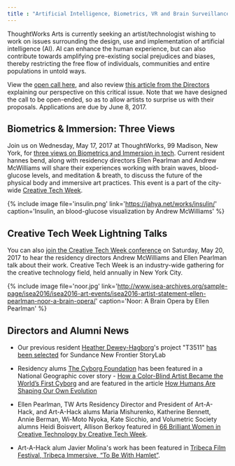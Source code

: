 ```yaml
---
title : "Artificial Intelligence, Biometrics, VR and Brain Surveillance"
---
```


ThoughtWorks Arts is currently seeking an artist/technologist wishing to work on issues surrounding the design, use and implementation of artificial intelligence (AI). AI can enhance the human experience, but can also contribute towards amplifying pre-existing social prejudices and biases, thereby restricting the free flow of individuals, communities and entire populations in untold ways.

View the [open call here](https://thoughtworksarts.io/open-call/2017-implications-of-ai/), and also review [this article from the Directors](https://thoughtworksarts.io/blog/why-we-are-investigating-biases-artificial-intelligence/) explaining our perspective on this critical issue. Note that we have designed the call to be open-ended, so as to allow artists to surprise us with their proposals. Applications are due by June 8, 2017.

<!--excerpt-ends-->

## Biometrics & Immersion: Three Views

Join us on Wednesday, May 17, 2017 at ThoughtWorks, 99 Madison, New York, for [three views on Biometrics and Immersion in tech](https://www.meetup.com/volumetric/events/239639066/). Current resident hannes bend, along with residency directors Ellen Pearlman and Andrew McWilliams will share their experiences working with brain waves, blood-glucose levels, and meditation & breath, to discuss the future of the physical body and immersive art practices. This event is a part of the city-wide [Creative Tech Week](http://creativetechweek.nyc/).

{% include image file='insulin.png'
   link='https://jahya.net/works/insulin/'
   caption='Insulin, an blood-glucose visualization by Andrew McWilliams' %}

## Creative Tech Week Lightning Talks

You can also [join the Creative Tech Week conference](http://creativetechweek.nyc/sessions/afternoon-lightning-talks/) on Saturday, May 20, 2017 to hear the residency directors Andrew McWilliams and Ellen Pearlman talk about their work. Creative Tech Week is an industry-wide gathering for the creative technology field, held annually in New York City.

{% include image file='noor.jpg'
   link='http://www.isea-archives.org/sample-page/isea2016/isea2016-art-events/isea2016-artist-statement-ellen-pearlman-noor-a-brain-opera/'
   caption='Noor: A Brain Opera by Ellen Pearlman' %}

## Directors and Alumni News

*   Our previous resident [Heather Dewey-Hagborg](https://thoughtworksarts.io/bio/heather-dewey-hagborg/)'s project "T3511" [has been selected](http://www.sundance.org/blogs/news/2017-sundance-new-frontier-story-lab-projects) for Sundance New Frontier StoryLab  

*   Residency alums [The Cyborg Foundation](https://thoughtworksarts.io/bio/cyborg-foundation/) has been featured in a National Geographic cover story - [How a Color-Blind Artist Became the World’s First Cyborg](http://news.nationalgeographic.com/2017/04/worlds-first-cyborg-human-evolution-science/) and are featured in the article [How Humans Are Shaping Our Own Evolution](http://www.nationalgeographic.com/magazine/2017/04/evolution-genetics-medicine-brain-technology-cyborg/)  

*   Ellen Pearlman, TW Arts Residency Director and President of Art-A-Hack, and Art-A-Hack alums Maria Mishurenko, Katherine Bennett, Annie Berman, Wi-Moto Nyoka, Kate Sicchio, and Volumetric Society alumns Heidi Boisvert, Allison Berkoy featured in [66 Brilliant Women in Creative Technology by Creative Tech Week](https://www.prlog.org/12636771-66-brilliant-women-in-creative-technology.html).  

*   Art-A-Hack alum Javier Molina's work has been featured in [Tribeca Film Festival, Tribeca Immersive, “To Be With Hamlet”](https://tribecafilm.com/filmguide/to-be-with-hamlet-2017).